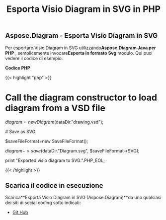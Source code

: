 ﻿---
title: Esporta Visio Diagram in SVG in PHP
type: docs
weight: 50
url: /it/java/export-visio-diagram-to-svg-in-php/
---
## **Aspose.Diagram - Esporta Visio Diagram in SVG**
 Per esportare Visio Diagram in SVG utilizzando**Aspose.Diagram Java per PHP** , semplicemente invocare**Esporta in formato Svg** modulo. Qui puoi vedere il codice di esempio.

**Codice PHP**

{{< highlight "php" >}}

 # Call the diagram constructor to load diagram from a VSD file

$diagram = new Diagram($dataDir."drawing.vsd");

\# Save as SVG

$saveFileFormat=new SaveFileFormat();

$diagram->save($dataDir."Diagram.svg", $saveFileFormat->SVG);

print "Exported visio diagram to SVG.".PHP_EOL;

{{< /highlight >}}
## **Scarica il codice in esecuzione**
 Scarica**Esporta Visio Diagram in SVG (Aspose.Diagram)**da uno qualsiasi dei siti di social coding sotto indicati:

- [Git Hub](https://github.com/asposediagram/Aspose.Diagram-for-Java/blob/master/Plugins/Aspose_Diagram_Java_for_PHP/src/aspose/diagram/LoadingSavingandConverting/ExportToSvg.php)
